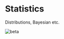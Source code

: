 # Statistics

Distributions, Bayesian etc.

![beta](https://github.com/ohshane/Statistics/assets/29338355/b5674328-8e12-4e21-a650-dd122e9ecfbf)
